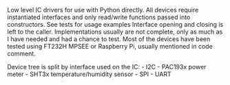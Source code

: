 Low level IC drivers for use with Python directly.
All devices require instantiated interfaces and only read/write functions passed into constructors. See tests for usage examples
Interface opening and closing is left to the caller.
Implementations usually are not complete, only as much as I have needed and had a chance to test.
Most of the devices have been tested using FT232H MPSEE or Raspberry Pi, usually mentioned in code comment.

Device tree is split by interface used on the IC:
    - I2C
        - PAC193x power meter
        - SHT3x temperature/humidity sensor
    - SPI
    - UART

